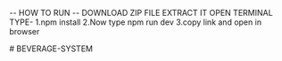 -- HOW TO RUN --
DOWNLOAD ZIP FILE
EXTRACT IT
OPEN TERMINAL
TYPE- 1.npm install
2.Now type npm run dev
3.copy link and open in browser



#   B E V E R A G E - S Y S T E M 
 
 
